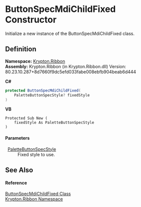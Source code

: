 # ButtonSpecMdiChildFixed Constructor


Initialize a new instance of the ButtonSpecMdiChildFixed class.



## Definition
**Namespace:** <a href="1e9bc734-cff9-e9b8-f013-94cdac669794.md">Krypton.Ribbon</a>  
**Assembly:** Krypton.Ribbon (in Krypton.Ribbon.dll) Version: 80.23.10.287+8d7660f9dc5efd033fabe008ebfb904beab6d444

**C#**
``` C#
protected ButtonSpecMdiChildFixed(
	PaletteButtonSpecStyle? fixedStyle
)
```
**VB**
``` VB
Protected Sub New ( 
	fixedStyle As PaletteButtonSpecStyle
)
```



#### Parameters
<dl><dt>  <a href="83478590-f284-d2dc-1763-abdebf00e1cc.md">PaletteButtonSpecStyle</a></dt><dd>Fixed style to use.</dd></dl>

## See Also


#### Reference
<a href="81608de4-0053-d357-c6e5-bcf22535e47a.md">ButtonSpecMdiChildFixed Class</a>  
<a href="1e9bc734-cff9-e9b8-f013-94cdac669794.md">Krypton.Ribbon Namespace</a>  
